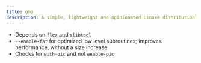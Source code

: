 ```yaml
---
title: gmp
description: A simple, lightweight and opinionated Linux® distribution based on musl libc and toybox
---
```


- Depends on `flex` and `slibtool`
- `--enable-fat` for optimized low level subroutines; improves performance, without a size increase
- Checks for `with-pic` and not `enable-pic`
